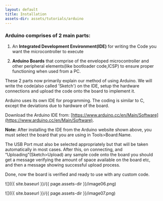 ```yaml
---
layout: default
title: Installation
assets-dir: assets/tutorials/arduino
---
```


### Arduino comprises of 2 main parts:

1.  An **Integrated Development Environment(IDE)** for writing the Code
    you want the microcontroller to execute

2.  **Arduino Boards** that comprise of the enveloped microcontroller
    and other peripheral elements(like bootloader code,ICSP) to ensure
    proper functioning when used from a PC.

These 2 parts now primarily explain our method of using Arduino. We will
write the code(also called 'Sketch') on the IDE, setup the
hardware connections and upload the code onto the board to implement
it.

Arduino uses its own IDE for programming. The coding is similar to C,
except the deviations due to hardware of the board.

Download the Arduino IDE from:
[https://www.arduino.cc/en/Main/Software](https://www.arduino.cc/en/Main/Software).

**Note:** After installing the IDE from the Arduino website shown above,
you must select the board that you are using in Tools&gt;Board:Name.

The USB Port must also be selected appropriately but that will be taken
automatically in most cases.
After this, on connecting, and “Uploading”(Sketch&gt;Upload) any sample
code onto the board you should get a message verifying the amount of
space available on the board etc, and then a message showing successful
upload process.

Done, now the board is verified and ready to use with any custom code.

![]({{ site.baseurl }}/{{ page.assets-dir }}/image06.png)

![]({{ site.baseurl }}/{{ page.assets-dir }}/image07.png)

